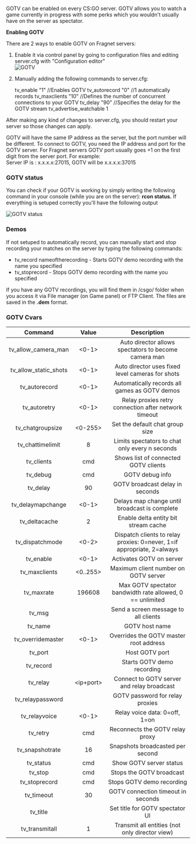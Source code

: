GOTV can be enabled on every CS:GO server. GOTV allows you to watch a game currently in progress with some perks which you wouldn't usually have on the server as spectator.

**Enabling GOTV**  
  
There are 2 ways to enable GOTV on Fragnet servers:

1.  Enable it via control panel by going to configuration files and editing server.cfg with "Configuration editor"  
    ![GOTV](images/fragnetgotvoptions.png")
2.  Manually adding the following commands to server.cfg:  
    
    tv\_enable "1"           //Enables GOTV
    tv\_autorecord "0"       //1 automatically records 
    tv\_maxclients "10"      //Defines the number of concurrent connections to your GOTV 
    tv\_delay "90"           //Specifies the delay for the GOTV stream
    tv\_advertise\_watchable 1
    

After making any kind of changes to server.cfg, you should restart your server so those changes can apply.

GOTV will have the same IP address as the server, but the port number will be different. To connect to GOTV, you need the IP address and port for the GOTV server. For Fragnet servers GOTV port usually goes +1 on the first digit from the server port. For example:  
Server IP is : x.x.x.x:27015, GOTV will be x.x.x.x:37015

  

### GOTV status

You can check if your GOTV is working by simply writing the following command in your console (while you are on the server): **rcon status.** If everything is setuped correctly you'll have the following output

![GOTV status](images/fragnetgotv.png")

### Demos

If not setuped to automatically record, you can manually start and stop recording your matches on the server by typing the following commands:

*   tv\_record nameoftherecording - Starts GOTV demo recording with the name you specified
*   tv\_stoprecord - Stops GOTV demo recording with the name you specified 

If you have any GOTV recordings, you will find them in /csgo/ folder when you access it via File manager (on Game panel) or FTP Client. The files are saved in the **.dem** format.

### GOTV Cvars 
  
|      **Command**      |  **Value** |                             **Description**                            |
|:---------------------:|:----------:|:----------------------------------------------------------------------:|
|  tv_allow_camera_man  |    <0-1>   |          Auto director allows spectators to become camera man          |
| tv_allow_static_shots |    <0-1>   |            Auto director uses fixed level cameras for shots            |
|     tv_autorecord     |    <0-1>   |              Automatically records all games as GOTV demos             |
|      tv_autoretry     |    <0-1>   |          Relay proxies retry connection after network timeout          |
|    tv_chatgroupsize   |   <0-255>  |                     Set the default chat group size                    |
|    tv_chattimelimit   |      8     |             Limits spectators to chat only every n seconds             |
|       tv_clients      |     cmd    |                  Shows list of connected GOTV clients                  |
|        tv_debug       |     cmd    |                             GOTV debug info                            |
|        tv_delay       |     90     |                     GOTV broadcast delay in seconds                    |
|   tv_delaymapchange   |    <0-1>   |              Delays map change until broadcast is complete             |
|     tv_deltacache     |      2     |                  Enable delta entity bit stream cache                  |
|    tv_dispatchmode    |    <0-2>   | Dispatch clients to relay proxies: 0=never, 1=if appropriate, 2=always |
|       tv_enable       |    <0-1>   |                        Activates GOTV on server                        |
|     tv_maxclients     |  <0..255>  |                  Maximum client number on GOTV server                  |
|       tv_maxrate      |   196608   |        Max GOTV spectator bandwidth rate allowed, 0 == unlimited       |
|         tv_msg        |   <text>   |                  Send a screen message to all clients                  |
|        tv_name        |   <text>   |                             GOTV host name                             |
|   tv_overridemaster   |    <0-1>   |                 Overrides the GOTV master root address                 |
|        tv_port        |   <port>   |                             Host GOTV port                             |
|       tv_record       |   <text>   |                       Starts GOTV demo recording                       |
|        tv_relay       |  <ip+port> |               Connect to GOTV server and relay broadcast               |
|    tv_relaypassword   | <password> |                     GOTV password for relay proxies                    |
|     tv_relayvoice     |    <0-1>   |                      Relay voice data: 0=off, 1=on                     |
|        tv_retry       |     cmd    |                     Reconnects the GOTV relay proxy                    |
|    tv_snapshotrate    |     16     |                    Snapshots broadcasted per second                    |
|       tv_status       |     cmd    |                         Show GOTV server status                        |
|        tv_stop        |     cmd    |                        Stops the GOTV broadcast                        |
|     tv_stoprecord     |     cmd    |                        Stops GOTV demo recording                       |
|       tv_timeout      |     30     |                   GOTV connection timeout in seconds                   |
|        tv_title       |   <text>   |                     Set title for GOTV spectator UI                    |
|     tv_transmitall    |      1     |             Transmit all entities (not only director view)             |